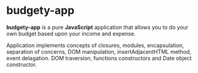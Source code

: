# budgety-app

__budgety-app__ is a pure **JavaScript** application that allows you to do your own budget based upon your income and expense.

Application implements concepts of closures, modules, encapsulation, separation of concerns, DOM manipulation, insertAdjacentHTML method, event delagation. DOM traversion, functions constructors and Date object constructor.

